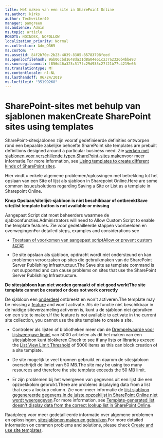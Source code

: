 ```yaml
---
title: Het maken van een site in SharePoint Online
ms.author: kirks
author: Techwriter40
manager: pamgreen
ms.audience: Admin
ms.topic: article
ROBOTS: NOINDEX, NOFOLLOW
localization_priority: Normal
ms.collection: Adm_O365
ms.custom: ''
ms.assetid: 84f2b70e-2b23-4039-8305-85783798feed
ms.openlocfilehash: 9ab06cbd1648da31d8a04e61c237a2326b4bbe93
ms.sourcegitcommit: f856d46a325c517fc29d935c27f21b77c4219e66
ms.translationtype: MT
ms.contentlocale: nl-NL
ms.lasthandoff: 06/24/2019
ms.locfileid: "35199268"
---
```

# <a name="create-sharepoint-sites-using-templates"></a><span data-ttu-id="211fe-102">SharePoint-sites met behulp van sjablonen maken</span><span class="sxs-lookup"><span data-stu-id="211fe-102">Create SharePoint sites using templates</span></span>

<span data-ttu-id="211fe-103">SharePoint-sitesjablonen zijn vooraf gedefinieerde definities ontworpen rond een bepaalde zakelijke behoefte.</span><span class="sxs-lookup"><span data-stu-id="211fe-103">SharePoint site templates are prebuilt definitions designed around a particular business need.</span></span> <span data-ttu-id="211fe-104">Zie [werken met sjablonen voor verschillende typen SharePoint-sites maken](https://support.office.com/article/using-templates-to-create-different-kinds-of-sharepoint-sites-449eccec-ff99-4cf3-b62e-dcfee37e8da4)voor meer informatie.</span><span class="sxs-lookup"><span data-stu-id="211fe-104">For more information, see [Using templates to create different kinds of SharePoint sites](https://support.office.com/article/using-templates-to-create-different-kinds-of-sharepoint-sites-449eccec-ff99-4cf3-b62e-dcfee37e8da4).</span></span>

<span data-ttu-id="211fe-105">Hier vindt u enkele algemene problemen/oplossingen met betrekking tot het opslaan van een Site of lijst als sjabloon in Sharepoint Online.</span><span class="sxs-lookup"><span data-stu-id="211fe-105">Here are some common issues/solutions regarding Saving a Site or List as a template in Sharepoint Online.</span></span> 

<span data-ttu-id="211fe-106">**Knop Opslaan/sitelijst-sjabloon is niet beschikbaar of ontbreekt**</span><span class="sxs-lookup"><span data-stu-id="211fe-106">**Save site/list template button is not available or missing**</span></span>

<span data-ttu-id="211fe-107">Aangepast Script dat moet beheerders waarmee de sjabloonfuncties.</span><span class="sxs-lookup"><span data-stu-id="211fe-107">Administrators will need to Allow Custom Script to enable the template features.</span></span> <span data-ttu-id="211fe-108">Zie voor gedetailleerde stappen voorbeelden en overwegingen</span><span class="sxs-lookup"><span data-stu-id="211fe-108">For detailed steps, examples and considerations see</span></span> 

- [<span data-ttu-id="211fe-109">Toestaan of voorkomen van aangepast script</span><span class="sxs-lookup"><span data-stu-id="211fe-109">Allow or prevent custom script</span></span>](https://docs.microsoft.com/sharepoint/allow-or-prevent-custom-script)

- <span data-ttu-id="211fe-110">De site opslaan als sjabloon, opdracht wordt niet ondersteund en kan problemen veroorzaken op sites die gebruikmaken van de SharePoint Server Publishing infrastructuur.</span><span class="sxs-lookup"><span data-stu-id="211fe-110">The Save site as template command is not supported and can cause problems on sites that use the SharePoint Server Publishing Infrastructure.</span></span>

<span data-ttu-id="211fe-111">**De sitesjabloon kan niet worden gemaakt of niet goed werkt**</span><span class="sxs-lookup"><span data-stu-id="211fe-111">**The site template cannot be created or does not work correctly**</span></span>

<span data-ttu-id="211fe-112">De sjabloon een [onderdeel](https://social.technet.microsoft.com/wiki/contents/articles/14423.sharepoint-2013-existing-features-guid.aspx) ontbreekt en won't activeren.</span><span class="sxs-lookup"><span data-stu-id="211fe-112">The template may be missing a [feature](https://social.technet.microsoft.com/wiki/contents/articles/14423.sharepoint-2013-existing-features-guid.aspx) and won't activate.</span></span> <span data-ttu-id="211fe-113">Als de functie niet beschikbaar in de huidige siteverzameling activeren is, kunt u de sjabloon niet gebruiken om een site te maken.</span><span class="sxs-lookup"><span data-stu-id="211fe-113">If the feature is not available to activate in the current site collection, you cannot use the site template to create a site.</span></span>

- <span data-ttu-id="211fe-114">Controleer als lijsten of bibliotheken meer dan de [Drempelwaarde voor lijstweergave limiet](https://support.office.com/article/Manage-large-lists-and-libraries-in-SharePoint-B8588DAE-9387-48C2-9248-C24122F07C59) van 5000 artikelen als dit het maken van een sitesjabloon kunt blokkeren.</span><span class="sxs-lookup"><span data-stu-id="211fe-114">Check to see if any lists or libraries exceed the [List View Limit Threshold](https://support.office.com/article/Manage-large-lists-and-libraries-in-SharePoint-B8588DAE-9387-48C2-9248-C24122F07C59) of 5000 items as this can block creation of a site template.</span></span>

- <span data-ttu-id="211fe-115">De site mogelijk te veel bronnen gebruikt en daarom de sitesjabloon overschrijdt de limiet van 50 MB.</span><span class="sxs-lookup"><span data-stu-id="211fe-115">The site may be using too many resources and therefore the site template exceeds the 50 MB limit.</span></span>


- <span data-ttu-id="211fe-116">Er zijn problemen bij het weergeven van gegevens uit een lijst die een opzoekkolom gebruikt.</span><span class="sxs-lookup"><span data-stu-id="211fe-116">There are problems displaying data from a list that uses a lookup column.</span></span> <span data-ttu-id="211fe-117">Zie voor meer informatie de [lijst sjabloon gegenereerde gegevens in de juiste opzoeklijst in SharePoint Online niet wordt weergegeven](https://support.office.com/article/template-generated-list-doesn-t-display-correct-data-for-a-column-in-sharepoint-online-20430b62-e40c-4f6f-8889-aa24e80d605a).</span><span class="sxs-lookup"><span data-stu-id="211fe-117">For more information, see [Template-generated list doesn't display data from the correct lookup list in SharePoint Online](https://support.office.com/article/template-generated-list-doesn-t-display-correct-data-for-a-column-in-sharepoint-online-20430b62-e40c-4f6f-8889-aa24e80d605a).</span></span>

<span data-ttu-id="211fe-118">Raadpleeg voor meer gedetailleerde informatie over algemene problemen en oplossingen, [sitesjablonen maken en gebruiken](https://support.office.com/article/Create-and-use-site-templates-60371B0F-00E0-4C49-A844-34759EBDD989).</span><span class="sxs-lookup"><span data-stu-id="211fe-118">For more detailed information on common problems and solutions, please check [Create and use site templates](https://support.office.com/article/Create-and-use-site-templates-60371B0F-00E0-4C49-A844-34759EBDD989).</span></span>



